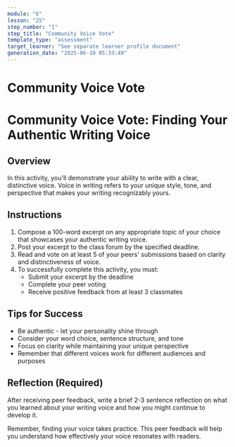 ```yaml
---
module: "6"
lesson: "25"
step_number: "1"
step_title: "Community Voice Vote"
template_type: "assessment"
target_learner: "See separate learner profile document"
generation_date: "2025-06-10 05:33:49"
---
```


# Community Voice Vote

# Community Voice Vote: Finding Your Authentic Writing Voice

## Overview
In this activity, you'll demonstrate your ability to write with a clear, distinctive voice. Voice in writing refers to your unique style, tone, and perspective that makes your writing recognizably yours.

## Instructions
1. Compose a 100-word excerpt on any appropriate topic of your choice that showcases your authentic writing voice.
2. Post your excerpt to the class forum by the specified deadline.
3. Read and vote on at least 5 of your peers' submissions based on clarity and distinctiveness of voice.
4. To successfully complete this activity, you must:
   * Submit your excerpt by the deadline
   * Complete your peer voting
   * Receive positive feedback from at least 3 classmates

## Tips for Success
* Be authentic - let your personality shine through
* Consider your word choice, sentence structure, and tone
* Focus on clarity while maintaining your unique perspective
* Remember that different voices work for different audiences and purposes

## Reflection (Required)
After receiving peer feedback, write a brief 2-3 sentence reflection on what you learned about your writing voice and how you might continue to develop it.

Remember, finding your voice takes practice. This peer feedback will help you understand how effectively your voice resonates with readers.
